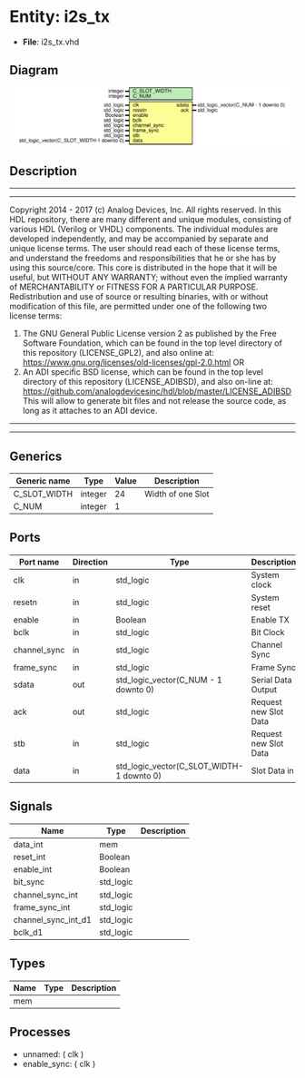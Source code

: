 # Entity: i2s_tx

- **File**: i2s_tx.vhd
## Diagram

![Diagram](i2s_tx.svg "Diagram")
## Description

***************************************************************************
***************************************************************************
Copyright 2014 - 2017 (c) Analog Devices, Inc. All rights reserved.
In this HDL repository, there are many different and unique modules, consisting
of various HDL (Verilog or VHDL) components. The individual modules are
developed independently, and may be accompanied by separate and unique license
terms.
The user should read each of these license terms, and understand the
freedoms and responsibilities that he or she has by using this source/core.
This core is distributed in the hope that it will be useful, but WITHOUT ANY
WARRANTY; without even the implied warranty of MERCHANTABILITY or FITNESS FOR
A PARTICULAR PURPOSE.
Redistribution and use of source or resulting binaries, with or without modification
of this file, are permitted under one of the following two license terms:
  1. The GNU General Public License version 2 as published by the
     Free Software Foundation, which can be found in the top level directory
     of this repository (LICENSE_GPL2), and also online at:
     <https://www.gnu.org/licenses/old-licenses/gpl-2.0.html>
OR
  2. An ADI specific BSD license, which can be found in the top level directory
     of this repository (LICENSE_ADIBSD), and also on-line at:
     https://github.com/analogdevicesinc/hdl/blob/master/LICENSE_ADIBSD
     This will allow to generate bit files and not release the source code,
     as long as it attaches to an ADI device.
***************************************************************************
***************************************************************************
## Generics

| Generic name | Type    | Value | Description       |
| ------------ | ------- | ----- | ----------------- |
| C_SLOT_WIDTH | integer | 24    | Width of one Slot |
| C_NUM        | integer | 1     |                   |
## Ports

| Port name    | Direction | Type                                      | Description           |
| ------------ | --------- | ----------------------------------------- | --------------------- |
| clk          | in        | std_logic                                 | System clock          |
| resetn       | in        | std_logic                                 | System reset          |
| enable       | in        | Boolean                                   | Enable TX             |
| bclk         | in        | std_logic                                 | Bit Clock             |
| channel_sync | in        | std_logic                                 | Channel Sync          |
| frame_sync   | in        | std_logic                                 | Frame Sync            |
| sdata        | out       | std_logic_vector(C_NUM - 1 downto 0)      | Serial Data Output    |
| ack          | out       | std_logic                                 | Request new Slot Data |
| stb          | in        | std_logic                                 | Request new Slot Data |
| data         | in        | std_logic_vector(C_SLOT_WIDTH-1 downto 0) | Slot Data in          |
## Signals

| Name                | Type      | Description |
| ------------------- | --------- | ----------- |
| data_int            | mem       |             |
| reset_int           | Boolean   |             |
| enable_int          | Boolean   |             |
| bit_sync            | std_logic |             |
| channel_sync_int    | std_logic |             |
| frame_sync_int      | std_logic |             |
| channel_sync_int_d1 | std_logic |             |
| bclk_d1             | std_logic |             |
## Types

| Name | Type | Description |
| ---- | ---- | ----------- |
| mem  |      |             |
## Processes
- unnamed: ( clk )
- enable_sync: ( clk )
